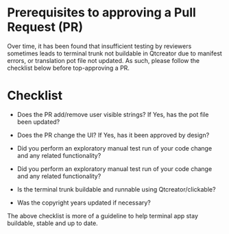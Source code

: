 Prerequisites to approving a Pull Request (PR)
==============================================

Over time, it has been found that insufficient testing by reviewers sometimes leads to terminal trunk not buildable in Qtcreator due to manifest errors, or translation pot file not updated. As such, please follow the checklist below before top-approving a PR.

Checklist
=========

*   Does the PR add/remove user visible strings? If Yes, has the pot file been
    updated?

*   Does the PR change the UI? If Yes, has it been approved by design?

*   Did you perform an exploratory manual test run of your code change and any
    related functionality?

*   Did you perform an exploratory manual test run of your code change and any
    related functionality?

*   Is the terminal trunk buildable and runnable using Qtcreator/clickable?

*   Was the copyright years updated if necessary?

The above checklist is more of a guideline to help terminal app stay buildable,
stable and up to date.
